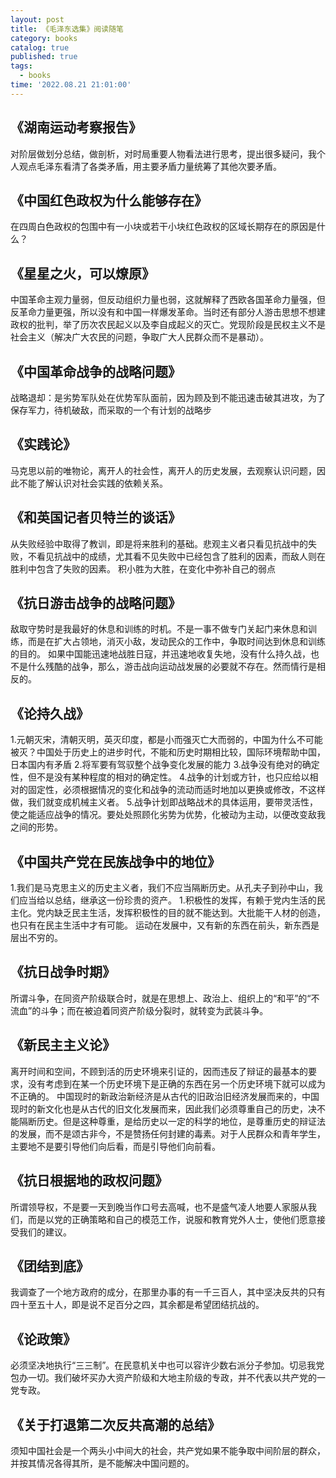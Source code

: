 ```yaml
---
layout: post
title: 《毛泽东选集》阅读随笔
category: books
catalog: true
published: true
tags:
  - books
time: '2022.08.21 21:01:00'
---
```

## 《湖南运动考察报告》
对阶层做划分总结，做剖析，对时局重要人物看法进行思考，提出很多疑问，我个人观点毛泽东看清了各类矛盾，用主要矛盾力量统筹了其他次要矛盾。  
## 《中国红色政权为什么能够存在》
在四周白色政权的包围中有一小块或若干小块红色政权的区域长期存在的原因是什么？  
## 《星星之火，可以燎原》
中国革命主观力量弱，但反动组织力量也弱，这就解释了西欧各国革命力量强，但反革命力量更强，所以没有和中国一样爆发革命。当时还有部分人游击思想不想建政权的批判，举了历次农民起义以及李自成起义的灭亡。党现阶段是民权主义不是社会主义（解决广大农民的问题，争取广大人民群众而不是暴动）。  
## 《中国革命战争的战略问题》  
战略退却：是劣势军队处在优势军队面前，因为顾及到不能迅速击破其进攻，为了保存军力，待机破敌，而采取的一个有计划的战略步
## 《实践论》
马克思以前的唯物论，离开人的社会性，离开人的历史发展，去观察认识问题，因此不能了解认识对社会实践的依赖关系。

## 《和英国记者贝特兰的谈话》
从失败经验中取得了教训，即是将来胜利的基础。悲观主义者只看见抗战中的失败，不看见抗战中的成绩，尤其看不见失败中已经包含了胜利的因素，而敌人则在胜利中包含了失败的因素。
积小胜为大胜，在变化中弥补自己的弱点

## 《抗日游击战争的战略问题》
敌取守势时是我最好的休息和训练的时机。不是一事不做专门关起门来休息和训练，而是在扩大占领地，消灭小敌，发动民众的工作中，争取时间达到休息和训练的目的。
如果中国能迅速地战胜日寇，并迅速地收复失地，没有什么持久战，也不是什么残酷的战争，那么，游击战向运动战发展的必要就不存在。然而情行是相反的。

## 《论持久战》
1.元朝灭宋，清朝灭明，英灭印度，都是小而强灭亡大而弱的，中国为什么不可能被灭？中国处于历史上的进步时代，不能和历史时期相比较，国际环境帮助中国，日本国内有矛盾
2.将军要有驾驭整个战争变化发展的能力
3.战争没有绝对的确定性，但不是没有某种程度的相对的确定性。
4.战争的计划或方针，也只应给以相对的固定性，必须根据情况的变化和战争的流动而适时地加以更换或修改，不这样做，我们就变成机械主义者。
5.战争计划即战略战术的具体运用，要带灵活性，使之能适应战争的情况。要处处照顾化劣势为优势，化被动为主动，以便改变敌我之间的形势。

## 《中国共产党在民族战争中的地位》
1.我们是马克思主义的历史主义者，我们不应当隔断历史。从孔夫子到孙中山，我们应当给以总结，继承这一份珍贵的资产。
1.积极性的发挥，有赖于党内生活的民主化。党内缺乏民主生活，发挥积极性的目的就不能达到。大批能干人材的创造，也只有在民主生活中才有可能。
运动在发展中，又有新的东西在前头，新东西是层出不穷的。

## 《抗日战争时期》
所谓斗争，在同资产阶级联合时，就是在思想上、政治上、组织上的“和平”的“不流血”的斗争；而在被迫着同资产阶级分裂时，就转变为武装斗争。

## 《新民主主义论》
离开时间和空间，不顾到活的历史环境来引证的，因而违反了辩证的最基本的要求，没有考虑到在某一个历史环境下是正确的东西在另一个历史环境下就可以成为不正确的。
中国现时的新政治新经济是从古代的旧政治旧经济发展而来的，中国现时的新文化也是从古代的旧文化发展而来，因此我们必须尊重自己的历史，决不能隔断历史。但是这种尊重，是给历史以一定的科学的地位，是尊重历史的辩证法的发展，而不是颂古非今，不是赞扬任何封建的毒素。对于人民群众和青年学生，主要地不是要引导他们向后看，而是引导他们向前看。

## 《抗日根据地的政权问题》
所谓领导权，不是要一天到晚当作口号去高喊，也不是盛气凌人地要人家服从我们，而是以党的正确策略和自己的模范工作，说服和教育党外人士，使他们愿意接受我们的建议。

## 《团结到底》
我调查了一个地方政府的成分，在那里办事的有一千三百人，其中坚决反共的只有四十至五十人，即是说不足百分之四，其余都是希望团结抗战的。

## 《论政策》
必须坚决地执行“三三制”。在民意机关中也可以容许少数右派分子参加。切忌我党包办一切。我们破坏买办大资产阶级和大地主阶级的专政，并不代表以共产党的一党专政。

## 《关于打退第二次反共高潮的总结》
须知中国社会是一个两头小中间大的社会，共产党如果不能争取中间阶层的群众，并按其情况各得其所，是不能解决中国问题的。
